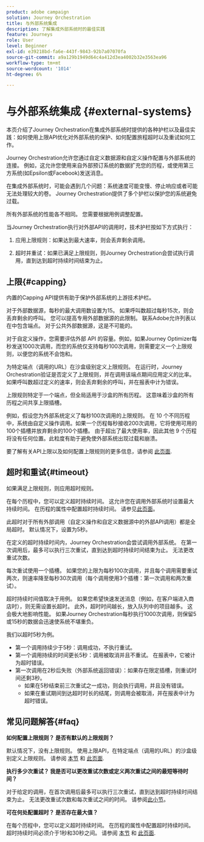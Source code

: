 ```yaml
---
product: adobe campaign
solution: Journey Orchestration
title: 与外部系统集成
description: 了解集成外部系统时的最佳实践
feature: Journeys
role: User
level: Beginner
exl-id: e39218bd-fa6e-443f-9843-92b7a07070fa
source-git-commit: a9a129b1949d64c4a412d3ea4002b32e3563ea96
workflow-type: tm+mt
source-wordcount: '1014'
ht-degree: 6%

---
```


# 与外部系统集成 {#external-systems}

本页介绍了Journey Orchestration在集成外部系统时提供的各种护栏以及最佳实践：如何使用上限API优化对外部系统的保护、如何配置旅程超时以及重试如何工作。

Journey Orchestration允许您通过自定义数据源和自定义操作配置与外部系统的连接。 例如，这允许您使用来自外部预订系统的数据扩充您的历程，或使用第三方系统(如Epsilon或Facebook)发送消息。

在集成外部系统时，可能会遇到几个问题：系统速度可能变慢、停止响应或者可能无法处理较大的卷。 Journey Orchestration提供了多个护栏以保护您的系统避免过载。

所有外部系统的性能各不相同。 您需要根据用例调整配置。

当Journey Orchestration执行对外部API的调用时，技术护栏按如下方式执行：

1. 应用上限规则：如果达到最大速率，则会丢弃剩余调用。

2. 超时并重试：如果已满足上限规则，则Journey Orchestration会尝试执行调用，直到达到超时持续时间结束为止。

## 上限{#capping}

内置的Capping API提供有助于保护外部系统的上游技术护栏。

对于外部数据源，每秒的最大调用数设置为15。 如果呼叫数超过每秒15次，则会丢弃剩余的呼叫。 您可以提高专用外部数据源的此限制。 联系Adobe允许列表以在中包含端点。 对于公共外部数据源，这是不可能的。

对于自定义操作，您需要评估外部 API 的容量。例如，如果Journey Optimizer每秒发送1000次调用，而您的系统仅支持每秒100次调用，则需要定义一个上限规则，以便您的系统不会饱和。

为特定端点（调用的URL）在沙盒级别定义上限规则。 在运行时，Journey Orchestration验证是否定义了上限规则，并在调用该端点期间应用定义的比率。 如果呼叫数超过定义的速率，则会丢弃剩余的呼叫，并在报表中计为错误。

上限规则特定于一个端点，但全局适用于沙盒的所有历程。 这意味着沙盒的所有历程之间共享上限插槽。

例如，假设您为外部系统定义了每秒100次调用的上限规则。 在 10 个不同历程中，系统由自定义操作调用。如果一个历程每秒接收200次调用，它将使用可用的100个插槽并放弃剩余的100个插槽。 由于超出了最大使用率，因此其他 9 个历程将没有任何位置。此粒度有助于避免使外部系统出现过载和崩溃。

要了解有关API上限以及如何配置上限规则的更多信息，请参阅 [此页面](../api/capping.md).

## 超时和重试{#timeout}

如果满足上限规则，则应用超时规则。

在每个历程中，您可以定义超时持续时间。 这允许您在调用外部系统时设置最大持续时间。 在历程的属性中配置超时持续时间。 请参见[此页面](../building-journeys/changing-properties.md#timeout_and_error)。

此超时对于所有外部调用（自定义操作和自定义数据源中的外部API调用）都是全局超时。 默认情况下，设置为5秒。

在定义的超时持续时间内，Journey Orchestration会尝试调用外部系统。 在第一次调用后，最多可以执行三次重试，直到达到超时持续时间结束为止。 无法更改重试次数。

每次重试使用一个插槽。 如果您的上限为每秒100次调用，并且每个调用需要重试两次，则速率降至每秒30次调用（每个调用使用3个插槽：第一次调用和两次重试）。

超时持续时间值取决于用例。 如果您希望快速发送消息（例如，在客户端进入商店时），则无需设置长超时。 此外，超时时间越长，放入队列中的项目越多。 这会极大地影响性能。 如果Journey Orchestration每秒执行1000次调用，则保留5或15秒的数据会迅速使系统不堪重负。

我们以超时5秒为例。

* 第一个调用持续少于5秒：调用成功，不执行重试。
* 第一个调用持续的时间更长5秒：调用被取消并且不重试。 在报表中，它被计为超时错误。
* 第一次调用在2秒后失败（外部系统返回错误）：如果存在限定插槽，则重试时间还剩3秒。
   * 如果在5秒结束前三次重试之一成功，则会执行调用，并且没有错误。
   * 如果在重试期间到达超时时长的结尾，则调用会被取消，并在报表中计为超时错误。

## 常见问题解答{#faq}

**如何配置上限规则？ 是否有默认的上限规则？**

默认情况下，没有上限规则。 使用上限API，在特定端点（调用的URL）的沙盒级别定义上限规则。 请参阅 [本节](../about/external-systems.md#capping) 和 [此页面](../api/capping.md).

**执行多少次重试？ 我是否可以更改重试次数或定义两次重试之间的最短等待时间？**

对于给定的调用，在首次调用后最多可以执行三次重试，直到达到超时持续时间结束为止。 无法更改重试次数和每次重试之间的时间。 请参阅[此小节](../about/external-systems.md#timeout)。

**可在何处配置超时？ 是否存在最大值？**

在每个历程中，您可以定义超时持续时间。 在历程的属性中配置超时持续时间。 超时持续时间必须介于1秒和30秒之间。 请参阅 [本节](../about/external-systems.md#timeout) 和 [此页面](../building-journeys/changing-properties.md#timeout_and_error).
